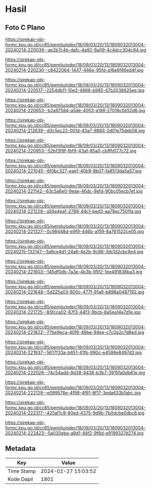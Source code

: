 # Hasil

## Foto C Plano

https://sirekap-obj-formc.kpu.go.id/cc85/pemilu/pdpr/18/09/03/20/13/1809032013004-20240214-220039--ae2b7c4b-dafc-4a92-9a09-4c4dcc304c94.jpg

https://sirekap-obj-formc.kpu.go.id/cc85/pemilu/pdpr/18/09/03/20/13/1809032013004-20240214-220230--c8422064-1447-446e-95fd-a16e6f46ed4f.jpg

https://sirekap-obj-formc.kpu.go.id/cc85/pemilu/pdpr/18/09/03/20/13/1809032013004-20240214-220517--2254db11-10e2-4886-b985-47b2038625ee.jpg

https://sirekap-obj-formc.kpu.go.id/cc85/pemilu/pdpr/18/09/03/20/13/1809032013004-20240214-220653--b2a97584-a5de-4053-a198-27018c0e52d6.jpg

https://sirekap-obj-formc.kpu.go.id/cc85/pemilu/pdpr/18/09/03/20/13/1809032013004-20240214-212639--d3c5ec22-001d-43a7-8884-2d01e75deb58.jpg

https://sirekap-obj-formc.kpu.go.id/cc85/pemilu/pdpr/18/09/03/20/13/1809032013004-20240214-220953--52bf3f9f-fbf9-43af-85a0-cb1ffd177c72.jpg

https://sirekap-obj-formc.kpu.go.id/cc85/pemilu/pdpr/18/09/03/20/13/1809032013004-20240214-221045--6f0bc327-eae1-40b9-8b07-fa8513da5a57.jpg

https://sirekap-obj-formc.kpu.go.id/cc85/pemilu/pdpr/18/09/03/20/13/1809032013004-20240214-221142--63c5a6e0-9eae-46dc-9efd-90bc05ecb7ef.jpg

https://sirekap-obj-formc.kpu.go.id/cc85/pemilu/pdpr/18/09/03/20/13/1809032013004-20240214-221228--a55e4ea1-2789-44c1-bed3-aa78ec7501fa.jpg

https://sirekap-obj-formc.kpu.go.id/cc85/pemilu/pdpr/18/09/03/20/13/1809032013004-20240214-221327--0c98448d-e9f9-446b-a159-8a761522ce05.jpg

https://sirekap-obj-formc.kpu.go.id/cc85/pemilu/pdpr/18/09/03/20/13/1809032013004-20240215-132147--3a6ce4d1-24a6-4e2b-9c86-3dc1d2cbc8e4.jpg

https://sirekap-obj-formc.kpu.go.id/cc85/pemilu/pdpr/18/09/03/20/13/1809032013004-20240214-221603--145df0db-7a3e-4b3b-95f2-1ee491838ba3.jpg

https://sirekap-obj-formc.kpu.go.id/cc85/pemilu/pdpr/18/09/03/20/13/1809032013004-20240214-221648--5d225a03-800c-477f-91a9-b898a0487192.jpg

https://sirekap-obj-formc.kpu.go.id/cc85/pemilu/pdpr/18/09/03/20/13/1809032013004-20240214-221725--85fcca02-87f3-44f3-9bcb-8a5ea14e7d1e.jpg

https://sirekap-obj-formc.kpu.go.id/cc85/pemilu/pdpr/18/09/03/20/13/1809032013004-20240214-221822--77be9eca-40f6-49be-94ee-c7c0a2c7d8ed.jpg

https://sirekap-obj-formc.kpu.go.id/cc85/pemilu/pdpr/18/09/03/20/13/1809032013004-20240214-221937--5617f33a-b651-41fb-990c-e4598e8497d3.jpg

https://sirekap-obj-formc.kpu.go.id/cc85/pemilu/pdpr/18/09/03/20/13/1809032013004-20240214-222026--74c54add-9d38-4436-b3b7-3915fa0db61e.jpg

https://sirekap-obj-formc.kpu.go.id/cc85/pemilu/pdpr/18/09/03/20/13/1809032013004-20240214-222129--e099578e-4f98-4f91-8f17-3eda633b1abc.jpg

https://sirekap-obj-formc.kpu.go.id/cc85/pemilu/pdpr/18/09/03/20/13/1809032013004-20240214-222317--425af1c9-80ed-4375-9d9b-7b0dcbe0dbc6.jpg

https://sirekap-obj-formc.kpu.go.id/cc85/pemilu/pdpr/18/09/03/20/13/1809032013004-20240214-222423--5a030eba-a9d1-48f2-9f6d-e9199327d274.jpg


## Metadata

| Key        | Value               |
| ---------- | ------------------- |
| Time Stamp | 2024-02-27 15:03:52 |
| Kode Dapil | 1801                |




